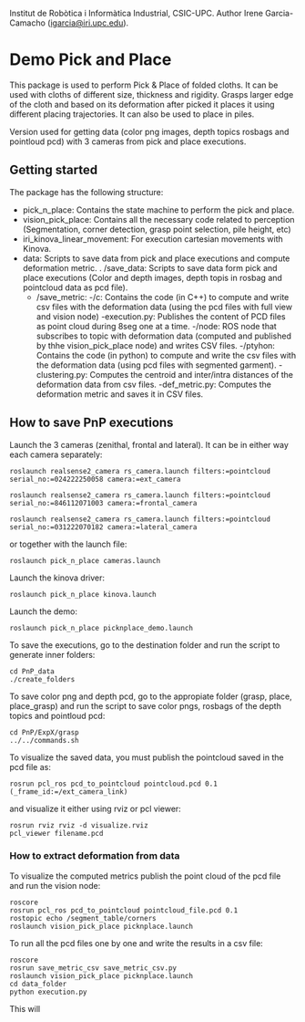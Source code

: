 Institut de Robòtica i Informàtica Industrial, CSIC-UPC.
Author Irene Garcia-Camacho (igarcia@iri.upc.edu).

# Demo Pick and Place

This package is used to perform Pick & Place of folded cloths. It can be used with cloths of different size, thickness and rigidity. Grasps larger edge of the cloth and based on its deformation after picked it places it using different placing trajectories. It can also be used to place in piles.

Version used for getting data (color png images, depth topics rosbags and pointloud pcd) with 3 cameras from pick and place executions.

## Getting started

The package has the following structure:

- pick_n_place: Contains the state machine to perform the pick and place.
- vision_pick_place: Contains all the necessary code related to perception (Segmentation, corner detection, grasp point selection, pile height, etc)
- iri_kinova_linear_movement: For execution cartesian movements with Kinova.
- data: Scripts to save data from pick and place executions and compute deformation metric.
    . /save_data: Scripts to save data form pick and place executions (Color and depth images, depth topis in rosbag and pointcloud data as pcd file).
    - /save_metric: 
        -/c: Contains the code (in C++) to compute and write csv files with the deformation data (using the pcd files with full view and vision node)
            -execution.py: Publishes the content of PCD files as point cloud during 8seg one at a time.
            -/node: ROS node that subscribes to topic with deformation data (computed and published by thhe vision_pick_place node) and writes CSV files.
        -/ptyhon: Contains the code (in python) to compute and write the csv files with the deformation data (using pcd files with segmented garment).
            -clustering.py: Computes the centroid and inter/intra distances of the deformation data from csv files.
            -def_metric.py: Computes the deformation metric and saves it in CSV files.

<!--## How to execute PnP demo

First launch the camera node and robot driver, in this example the rs camera and kinova robot:
Launch the camera and the kortex driver:

``roslaunch pick_n_place camera_n_kinova.launch``

Launch the nodes corresponding to the demo (iri_kinova_linear_movement, pick_n_place and vision_pick_place):

``roslaunch pick_n_place picknplace_demo.launch``

This will launch the RVIZ to visualize the perception system and rqt reconfigure to control the demo, which includes the following variables:

The rqt_reconfigure includes the following variables:

- ***Start SM:***
  - **get_grasp_point**: Confirm the grasp point selected (pink point in RVIZ). 
  - **start**: Starts the state machine.
  - **go**: Continues with the placing execution after checking the deformation.
  - **stop**: Stops the state machine.
  - **close_gripper**: gripper closing parameter (1.0 is completely close)
- ***Configuration parameters***:
  - **handeye**: XYZ and RPY offsets for handeye transformation between camera and kinova base.
- ***Test pose parameters:***
  - **test**: Starts the state machine from initial state but for grasping the given position.
  - **frame_id**: Reference frame of the fiven position.
  - **grasp**: Grasping target pose for testing.
-->

## How to save PnP executions

Launch the 3 cameras (zenithal, frontal and lateral). It can be in either way each camera separately:

```
roslaunch realsense2_camera rs_camera.launch filters:=pointcloud serial_no:=024222250058 camera:=ext_camera

roslaunch realsense2_camera rs_camera.launch filters:=pointcloud serial_no:=846112071003 camera:=frontal_camera

roslaunch realsense2_camera rs_camera.launch filters:=pointcloud serial_no:=031222070182 camera:=lateral_camera
```

or together with the launch file:

``roslaunch pick_n_place cameras.launch``

Launch the kinova driver:

``roslaunch pick_n_place kinova.launch``

Launch the demo:

``roslaunch pick_n_place picknplace_demo.launch``


To save the executions, go to the destination folder and run the script to generate inner folders:

```
cd PnP_data
./create_folders
```

To save color png and depth pcd, go to the appropiate folder (grasp, place, place_grasp) and run the script to save color pngs, rosbags of the depth topics and pointloud pcd:

```
cd PnP/ExpX/grasp
../../commands.sh
```


To visualize the saved data, you must publish the pointcloud saved in the pcd file as:

``rosrun pcl_ros pcd_to_pointcloud pointcloud.pcd 0.1 (_frame_id:=/ext_camera_link)``

and visualize it either using rviz or pcl viewer:

```
rosrun rviz rviz -d visualize.rviz
pcl_viewer filename.pcd
```


### How to extract deformation from data

To visualize the computed metrics publish the point cloud of the pcd file and run the vision node:

```
roscore
rosrun pcl_ros pcd_to_pointcloud pointcloud_file.pcd 0.1
rostopic echo /segment_table/corners
roslaunch vision_pick_place picknplace.launch
```

To run all the pcd files one by one and write the results in a csv file:

```
roscore
rosrun save_metric_csv save_metric_csv.py
roslaunch vision_pick_place picknplace.launch
cd data_folder
python execution.py
```

This will



